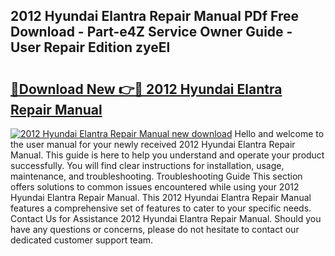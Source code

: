 ## 2012 Hyundai Elantra Repair Manual PDf Free Download - Part-e4Z Service Owner Guide - User Repair Edition zyeEl

# <h2><a href="http://bc31143.oget.top/?id=2012+Hyundai+Elantra+Repair+Manual">🔗Download New 👉🔴 2012 Hyundai Elantra Repair Manual</a></h2>

[![2012 Hyundai Elantra Repair Manual new download](https://i.imgur.com/5g1atiW.png)](http://bc31143.oget.top/?id=2012+Hyundai+Elantra+Repair+Manual)
Hello and welcome to the user manual for your newly received 2012 Hyundai Elantra Repair Manual. This guide is here to help you understand and operate your product successfully. You will find clear instructions for installation, usage, maintenance, and troubleshooting. Troubleshooting Guide This section offers solutions to common issues encountered while using your 2012 Hyundai Elantra Repair Manual. This 2012 Hyundai Elantra Repair Manual features a comprehensive set of features to cater to your specific needs. Contact Us for Assistance 2012 Hyundai Elantra Repair Manual. Should you have any questions or concerns, please do not hesitate to contact our dedicated customer support team.
